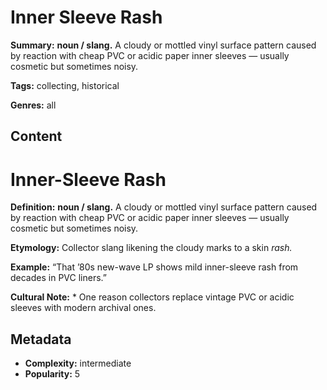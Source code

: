 # Inner Sleeve Rash

**Summary:** **noun / slang.** A cloudy or mottled vinyl surface pattern caused by reaction with cheap PVC or acidic paper inner sleeves — usually cosmetic but sometimes noisy.

**Tags:** collecting, historical

**Genres:** all

## Content

# Inner-Sleeve Rash

**Definition:** **noun / slang.** A cloudy or mottled vinyl surface pattern caused by reaction with cheap PVC or acidic paper inner sleeves — usually cosmetic but sometimes noisy.

**Etymology:** Collector slang likening the cloudy marks to a skin *rash.*

**Example:** “That ’80s new-wave LP shows mild inner-sleeve rash from decades in PVC liners.”

**Cultural Note:** * One reason collectors replace vintage PVC or acidic sleeves with modern archival ones.

## Metadata

- **Complexity:** intermediate
- **Popularity:** 5
